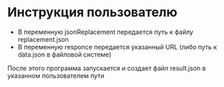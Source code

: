 # Инструкция пользователю
  * В переменную jsonReplacement передается путь к файлу replacement.json
  * В переменную responce передается указанный URL (либо путь к data.json в файловой системе)

 После этого программа запускается и создает файл result.json в указанном пользователем пути
